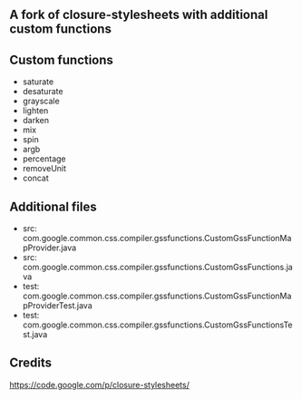 ## A fork of closure-stylesheets with additional custom functions ##

## Custom functions ##

* saturate
* desaturate
* grayscale
* lighten
* darken
* mix
* spin
* argb
* percentage
* removeUnit
* concat

## Additional files ##

* src: com.google.common.css.compiler.gssfunctions.CustomGssFunctionMapProvider.java
* src: com.google.common.css.compiler.gssfunctions.CustomGssFunctions.java
* test: com.google.common.css.compiler.gssfunctions.CustomGssFunctionMapProviderTest.java
* test: com.google.common.css.compiler.gssfunctions.CustomGssFunctionsTest.java

## Credits ##

https://code.google.com/p/closure-stylesheets/
